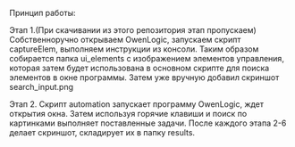 Принцип работы:

Этап 1.(При скачивании из этого репозитория этап пропускаем)
  Собственноручно открываем OwenLogic, запускаем скрипт captureElem, выполняем инструкции из консоли. Таким образом собирается папка ui_elements с изображением элементов управления, которая затем будет использована в основном скрипте для поиска элементов в окне программы.
  Затем уже вручную добавил скриншот search_input.png

Этап 2.
Скрипт automation запускает программу OwenLogic, ждет открытия окна.
Затем используя горячие клавиши и поиск по картинками выполняет поставленные задачи. После каждого этапа 2-6 делает скриншот, складирует их в папку results.
